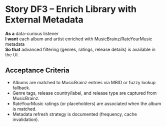 # Story DF3 – Enrich Library with External Metadata

**As a** data-curious listener  
**I want** each album and artist enriched with MusicBrainz/RateYourMusic metadata  
**So that** advanced filtering (genres, ratings, release details) is available in the UI.

## Acceptance Criteria
- Albums are matched to MusicBrainz entries via MBID or fuzzy lookup fallback.
- Genre tags, release country/label, and release type are captured from MusicBrainz.
- RateYourMusic ratings (or placeholders) are associated when the album is matched.
- Metadata refresh strategy is documented (frequency, cache invalidation).
